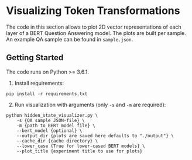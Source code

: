 # Visualizing Token Transformations
The code in this section allows to plot 2D vector representations of each layer of a BERT Question Answering model. The plots are built per sample. An example QA sample can be found in `sample.json`.

## Getting Started
The code runs on Python >= 3.6.1.

1. Install requirements:

`pip install -r requirements.txt`

2. Run visualization with arguments (only `-s` and `-m` are required):

```shell
python hidden_state_visualizer.py \
    -s {QA sample JSON-file} \
    -m {path to BERT model file} \
    --bert_model {optional} \
    --output_dir {plots are saved here defaults to "./output"} \
    --cache_dir {cache directory} \
    --lower_case {True for lower-cased BERT models} \
    --plot_title {experiment title to use for plots}
```